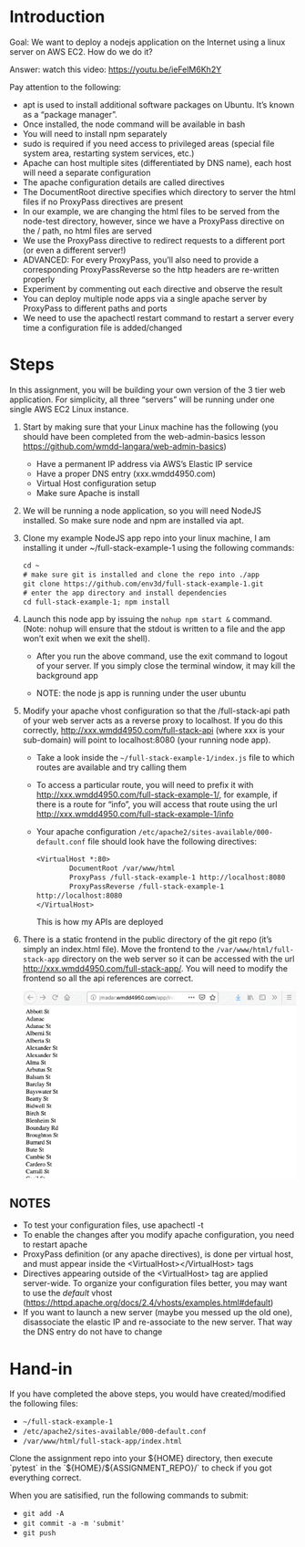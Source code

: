 # Introduction

Goal: We want to deploy a nodejs application on the Internet using a linux server on AWS EC2.  How do we do it?

Answer: watch this video: https://youtu.be/ieFelM6Kh2Y 

Pay attention to the following:

  - apt is used to install additional software packages on Ubuntu.
    It’s known as a “package manager”.
  - Once installed, the node command will be available in bash
  - You will need to install npm separately
  - sudo is required if you need access to privileged areas
    (special file system area, restarting system services, etc.) 
  - Apache can host multiple sites (differentiated by DNS name),
    each host will need a separate configuration
  - The apache configuration details are called directives 
  - The DocumentRoot directive specifies which directory to server the html
    files if no ProxyPass directives are present
  - In our example, we are changing  the html files to be served from the
    node-test directory, however, since we have a ProxyPass directive on the /
    path, no html files are served
  - We use the ProxyPass directive to redirect requests to a different port
    (or even a different server!)
  - ADVANCED: For every ProxyPass, you’ll also need to provide a corresponding
    ProxyPassReverse so the http headers are re-written properly
  - Experiment by commenting out each directive and observe the result
  - You can deploy multiple node apps via a single apache server by ProxyPass
    to different paths and ports
  - We need to use the apachectl restart command to restart a server every time
    a configuration file is added/changed

# Steps

In this assignment, you will be building your own version of the 3
tier web application.  For simplicity, all three “servers” will be running under
one single AWS EC2 Linux instance.

  1. Start by making sure that your Linux machine has the following
     (you should have been completed from the web-admin-basics lesson
     https://github.com/wmdd-langara/web-admin-basics)
     
       - Have a permanent IP address via AWS’s Elastic IP service 
       - Have a proper DNS entry (xxx.wmdd4950.com)
       - Virtual Host configuration setup
       - Make sure Apache is install 

  1. We will be running a node application, so you will need NodeJS installed.
     So make sure node and npm are installed via apt.

  1. Clone my example NodeJS app repo into your linux machine, I am installing it
     under ~/full-stack-example-1 using the following commands:

     ```
     cd ~
     # make sure git is installed and clone the repo into ./app
     git clone https://github.com/env3d/full-stack-example-1.git
     # enter the app directory and install dependencies
     cd full-stack-example-1; npm install

     ```
  1. Launch this node app by issuing the `nohup npm start &` command.
     (Note: nohup will ensure that the stdout is written to a file and
     the app won’t exit when we exit the shell).

       - After you run the above command, use the exit command to logout
         of your server.  If you simply close the terminal window, it may
	 kill the background app
	 
       - NOTE: the node js app is running under the user ubuntu

  1. Modify your apache vhost configuration so that the /full-stack-api path of your
     web server acts as a reverse proxy to localhost.  If you do this correctly,
     http://xxx.wmdd4950.com/full-stack-api  (where xxx is your sub-domain) will point
     to localhost:8080 (your running node app).

       - Take a look inside the `~/full-stack-example-1/index.js` file to which routes
         are available and try calling them
  
       - To access a particular route, you will need to prefix it with
         http://xxx.wmdd4950.com/full-stack-example-1/, for example, if there is a route
	 for “info”, you will access that route using the url
	 http://xxx.wmdd4950.com/full-stack-example-1/info
	 
       - Your apache configuration `/etc/apache2/sites-available/000-default.conf` file
         should look have the following directives:

         ```
         <VirtualHost *:80>
                 DocumentRoot /var/www/html
                 ProxyPass /full-stack-example-1 http://localhost:8080
                 ProxyPassReverse /full-stack-example-1 http://localhost:8080
         </VirtualHost>
         ```
	 
         This is how my APIs are deployed

  1. There is a static frontend in the public directory of the git repo
     (it’s simply an index.html file).  Move the frontend to the
     `/var/www/html/full-stack-app` 
     directory on the web server so it can be accessed with the url
     http://xxx.wmdd4950.com/full-stack-app/.
     You will need to modify the frontend so all the api references are correct.

     ![Front End](images/image1.gif)


## NOTES

  - To test your configuration files, use apachectl -t
  - To enable the changes after you modify apache configuration, you need to
    restart apache
  - ProxyPass definition (or any apache directives), is done per virtual host, and
    must appear inside the &lt;VirtualHost&gt;&lt;/VirtualHost&gt; tags
  - Directives appearing outside of the &lt;VirtualHost&gt; tag are applied server-wide.
    To organize your configuration files better, you may want to use the _default_ vhost
    (https://httpd.apache.org/docs/2.4/vhosts/examples.html#default) 
  - If you want to launch a new server (maybe you messed up the old one), disassociate
    the elastic IP and re-associate to the new server.  That way the DNS entry do not
    have to change

# Hand-in

If you have completed the above steps, you would have created/modified the following
files:

  - `~/full-stack-example-1`
  - `/etc/apache2/sites-available/000-default.conf`
  - `/var/www/html/full-stack-app/index.html`

Clone the assignment repo into your ${HOME} directory, then execute `pytest` in the
`${HOME}/${ASSIGNMENT_REPO}/` to check if you got everything correct.

When you are satisified, run the following commands to submit:

  - `git add -A`
  - `git commit -a -m 'submit'`
  - `git push`
